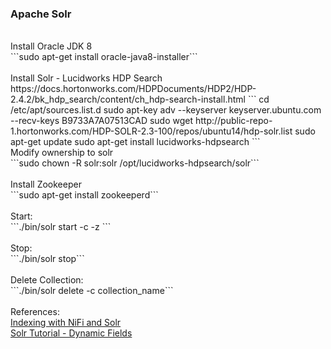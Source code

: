 <h3>Apache Solr</h3>
<br>Install Oracle JDK 8
<br>```sudo apt-get install oracle-java8-installer```
<br>
<br>Install Solr - Lucidworks HDP Search
<br>https://docs.hortonworks.com/HDPDocuments/HDP2/HDP-2.4.2/bk_hdp_search/content/ch_hdp-search-install.html
```
cd /etc/apt/sources.list.d
sudo apt-key adv --keyserver keyserver.ubuntu.com --recv-keys B9733A7A07513CAD
sudo wget http://public-repo-1.hortonworks.com/HDP-SOLR-2.3-100/repos/ubuntu14/hdp-solr.list
sudo apt-get update
sudo apt-get install lucidworks-hdpsearch
```
<br>Modify ownership to solr
<br>```sudo chown -R solr:solr /opt/lucidworks-hdpsearch/solr```
<br>
<br>Install Zookeeper
<br>```sudo apt-get install zookeeperd```
<br>
<br>Start:
<br>```./bin/solr start -c -z <solr_host>```
<br>
<br>Stop:
<br>```./bin/solr stop```
<br>
<br>Delete Collection:
<br>```./bin/solr delete -c collection_name```
<br>
<br>References:
<br><a href="https://blogs.apache.org/nifi/entry/indexing_tweets_with_nifi_and">Indexing with NiFi and Solr</a>
<br><a href="http://yonik.com/solr-tutorial/">Solr Tutorial - Dynamic Fields</a>
